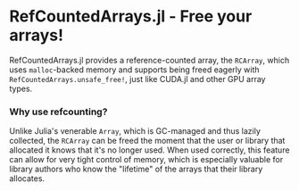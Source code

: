 # RefCountedArrays.jl - Free your arrays!

RefCountedArrays.jl provides a reference-counted array, the `RCArray`, which
uses `malloc`-backed memory and supports being freed eagerly with
`RefCountedArrays.unsafe_free!`, just like CUDA.jl and other GPU array types.

### Why use refcounting?

Unlike Julia's venerable `Array`, which is GC-managed and thus lazily
collected, the `RCArray` can be freed the moment that the user or library that
allocated it knows that it's no longer used. When used correctly, this feature
can allow for very tight control of memory, which is especially valuable for
library authors who know the "lifetime" of the arrays that their library
allocates.

